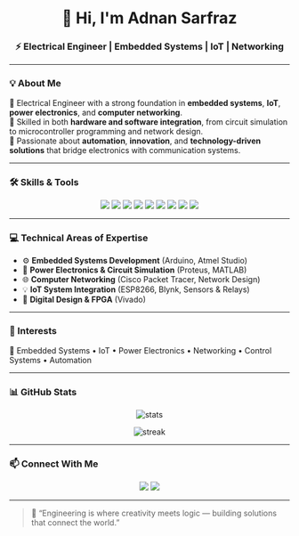 <h1 align="center">👋 Hi, I'm <b>Adnan Sarfraz</b></h1>
<h3 align="center">⚡ Electrical Engineer | Embedded Systems | IoT | Networking</h3>

---

### 💡 About Me  
🔹 Electrical Engineer with a strong foundation in **embedded systems**, **IoT**, **power electronics**, and **computer networking**.  
🔹 Skilled in both **hardware and software integration**, from circuit simulation to microcontroller programming and network design.  
🔹 Passionate about **automation**, **innovation**, and **technology-driven solutions** that bridge electronics with communication systems.  

---

### 🛠️ Skills & Tools  

<p align="center">
  <img src="https://img.shields.io/badge/C-00599C?style=for-the-badge&logo=c&logoColor=white" />
  <img src="https://img.shields.io/badge/C++-00599C?style=for-the-badge&logo=cplusplus&logoColor=white" />
  <img src="https://img.shields.io/badge/Arduino-00979D?style=for-the-badge&logo=arduino&logoColor=white" />
  <img src="https://img.shields.io/badge/Proteus-1E4D8E?style=for-the-badge&logoColor=white" />
  <img src="https://img.shields.io/badge/MATLAB-FF9F00?style=for-the-badge&logo=mathworks&logoColor=white" />
  <img src="https://img.shields.io/badge/Vivado-CC0000?style=for-the-badge&logo=xilinx&logoColor=white" />
  <img src="https://img.shields.io/badge/Atmel_Studio-034694?style=for-the-badge&logo=microchip&logoColor=white" />
  <img src="https://img.shields.io/badge/Cisco_Packet_Tracer-1BA0D7?style=for-the-badge&logo=cisco&logoColor=white" />
  <img src="https://img.shields.io/badge/Exploring_Linux_Based_Environments-000000?style=for-the-badge&logo=linux&logoColor=white" />
</p>

---

### 💻 Technical Areas of Expertise  
- ⚙️ **Embedded Systems Development** (Arduino, Atmel Studio)  
- 🔋 **Power Electronics & Circuit Simulation** (Proteus, MATLAB)  
- 🌐 **Computer Networking** (Cisco Packet Tracer, Network Design)  
- 💡 **IoT System Integration** (ESP8266, Blynk, Sensors & Relays)  
- 🧠 **Digital Design & FPGA** (Vivado)  

---

### 🌱 Interests  
🚀 Embedded Systems • IoT • Power Electronics • Networking • Control Systems • Automation  

---

### 📊 GitHub Stats  

<p align="center">
  <img src="https://github-readme-stats.vercel.app/api?username=Adnan-Sarfraz49&show_icons=true&theme=tokyonight" alt="stats" />
</p>

<p align="center">
  <img src="https://github-readme-streak-stats.herokuapp.com/?user=Adnan-Sarfraz49&theme=tokyonight" alt="streak" />
</p>

---

### 📫 Connect With Me  

<p align="center">
  <a href="mailto:adnannms930@gmail.com"><img src="https://img.shields.io/badge/Email-adnannms930%40gmail.com-red?style=for-the-badge&logo=gmail&logoColor=white" /></a>
  <a href="https://www.linkedin.com/in/adnan-sarfraz-1b379628a" target="_blank"><img src="https://img.shields.io/badge/LinkedIn-Adnan_Sarfraz-blue?style=for-the-badge&logo=linkedin&logoColor=white" /></a>
</p>

---

> 💬 “Engineering is where creativity meets logic — building solutions that connect the world.”


